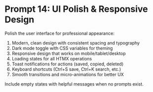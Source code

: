 # Prompt 14: UI Polish & Responsive Design

Polish the user interface for professional appearance:

1. Modern, clean design with consistent spacing and typography
2. Dark mode toggle with CSS variables for theming
3. Responsive design that works on mobile/tablet/desktop
4. Loading states for all HTMX operations
5. Toast notifications for actions (saved, copied, deleted)
6. Keyboard shortcuts (Ctrl+S save, Ctrl+K search, etc.)
7. Smooth transitions and micro-animations for better UX

Include empty states with helpful messages when no prompts exist.